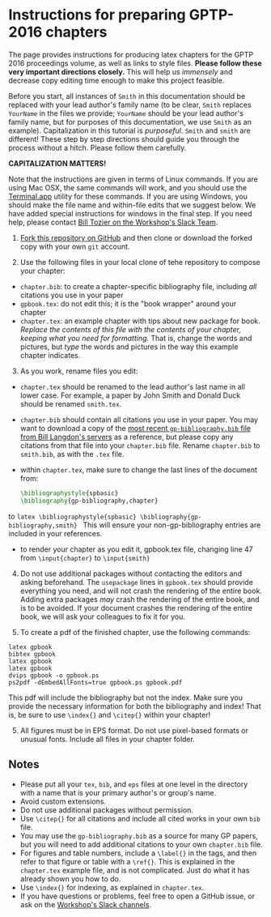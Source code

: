 # Instructions for preparing GPTP-2016 chapters

The page provides instructions for producing latex chapters for the GPTP 2016 proceedings volume, as well as links to style files. **Please follow these very important directions closely.** This will help us _immensely_ and decrease copy editing time enough to make this project feasible.

Before you start, all instances of `Smith` in this documentation should be replaced with your lead author's family name (to be clear, `Smith` replaces `YourName` in the files we provide; `YourName` should be your lead author's family name, but for purposes of this documentation, we use `Smith` as an example). Capitalization in this tutorial is _purposeful_. `Smith` and `smith` are different! These step by step directions should guide you through the process without a hitch. Please follow them carefully.

**CAPITALIZATION MATTERS!**

Note that the instructions are given in terms of Linux commands. If you are using Mac OSX, the same commands will work, and you should use the [Terminal.app](https://en.wikipedia.org/wiki/Terminal_\(OS_X\)) utility for these commands. If you are using Windows, you should make the file name and within-file edits that we suggest below. We have added special instructions for windows in the final step. If you need help, please contact [Bill Tozier on the Workshop's Slack Team](https://gptp2016.slack.com/messages/@bill_tozier/).


1. [Fork this repository on GitHub](https://help.github.com/articles/fork-a-repo/) and then clone or download the forked copy with your own `git` account.

2. Use the following files in your local clone of tehe repository to compose your chapter:
  - `chapter.bib`: to create a chapter-specific bibliography file, including _all_ citations you use in your paper
  - `gpbook.tex`: do not edit this; it is the "book wrapper" around your chapter
  - `chapter.tex`: an example chapter with tips about new package for book. _Replace the contents of this file with the contents of your chapter, keeping what you need for formatting._ That is, change the words and pictures, but _type_ the words and pictures in the way this example chapter indicates.


3. As you work, rename files you edit:
  - `chapter.tex` should be renamed to the lead author's last name in all lower case. For example, a paper by John Smith and Donald Duck should be renamed `smith.tex`.
  - `chapter.bib` should contain all citations you use in your paper. You may want to download a copy of the [most recent `gp-bibliography.bib` file from Bill Langdon's servers](http://www.cs.bham.ac.uk/~wbl/biblio/gp-bibliography.html) as a reference, but please copy any citations from that file into your `chapter.bib` file. Rename `chapter.bib` to `smith.bib`, as with the `.tex` file.
  - within `chapter.tex`, make sure to change the last lines of the document from:
  
    ```latex
    \bibliographystyle{spbasic}
    \bibliography{gp-bibliography,chapter}
    ```
  to
    ```latex
    \bibliographystyle{spbasic}
    \bibliography{gp-bibliography,smith}
    ```
  This will ensure your non-gp-bibliography entries are included in your references.
  - to render your chapter as you edit it, gpbook.tex file, changing line 47 from `\input{chapter}` to `\input{smith}`

4. Do not use additional packages without contacting the editors and asking beforehand. The `usepackage` lines in `gpbook.tex` should provide everything you need, and will not crash the rendering of the entire book. Adding extra packages _may_ crash the rendering of the entire book, and is to be avoided. If your document crashes the rendering of the entire book, we will ask your colleagues to fix it for you.

5. To create a pdf of the finished chapter, use the following commands:
```text
latex gpbook
bibtex gpbook
latex gpbook
latex gpbook
dvips gpbook -o gpbook.ps
ps2pdf -dEmbedAllFonts=true gpbook.ps gpbook.pdf
```
This pdf will include the bibliography but not the index. Make sure you provide the necessary information for both the bibliography and index! That is, be sure to use `\index{}` and `\citep{}` within your chapter!

5. All figures must be in EPS format. Do not use pixel-based formats or unusual fonts. Include all files in your chapter folder.


## Notes

- Please put all your `tex`, `bib`, and `eps` files at one level in the directory with a name that is your primary author's or group's name.
- Avoid custom extensions.
- Do not use additional packages without permission.
- Use `\citep{}` for all citations and include all cited works in your own `bib` file.
- You may use the `gp-bibliography.bib` as a source for many GP papers, but you will need to add additional citations to your own `chapter.bib` file.
- For figures and table numbers, include a `\label{}` in the tags, and then refer to that figure or table with a `\ref{}`. This is explained in the `chapter.tex` example file, and is not complicated. Just do what it has already shown you how to do.
- Use `\index{}` for indexing, as explained in `chapter.tex`.
- If you have questions or problems, feel free to open a GitHub issue, or ask on the [Workshop's Slack channels](http://gptp2016.slack.com). 

